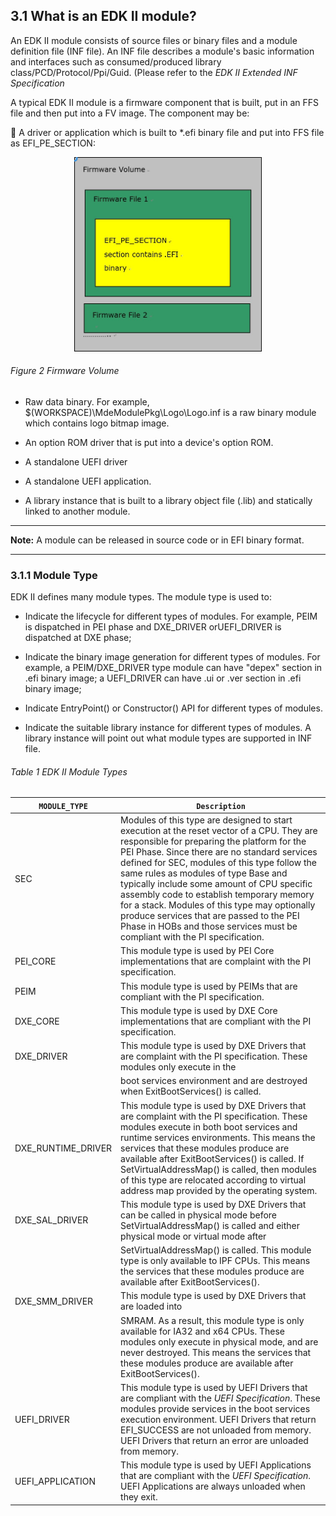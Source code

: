 <!--- @file
  3.1 What is an EDK II module?

  Copyright (c) 2010-2018, Intel Corporation. All rights reserved.<BR>

  Redistribution and use in source (original document form) and 'compiled'
  forms (converted to PDF, epub, HTML and other formats) with or without
  modification, are permitted provided that the following conditions are met:

  1) Redistributions of source code (original document form) must retain the
     above copyright notice, this list of conditions and the following
     disclaimer as the first lines of this file unmodified.

  2) Redistributions in compiled form (transformed to other DTDs, converted to
     PDF, epub, HTML and other formats) must reproduce the above copyright
     notice, this list of conditions and the following disclaimer in the
     documentation and/or other materials provided with the distribution.

  THIS DOCUMENTATION IS PROVIDED BY TIANOCORE PROJECT "AS IS" AND ANY EXPRESS OR
  IMPLIED WARRANTIES, INCLUDING, BUT NOT LIMITED TO, THE IMPLIED WARRANTIES OF
  MERCHANTABILITY AND FITNESS FOR A PARTICULAR PURPOSE ARE DISCLAIMED. IN NO
  EVENT SHALL TIANOCORE PROJECT  BE LIABLE FOR ANY DIRECT, INDIRECT, INCIDENTAL,
  SPECIAL, EXEMPLARY, OR CONSEQUENTIAL DAMAGES (INCLUDING, BUT NOT LIMITED TO,
  PROCUREMENT OF SUBSTITUTE GOODS OR SERVICES; LOSS OF USE, DATA, OR PROFITS;
  OR BUSINESS INTERRUPTION) HOWEVER CAUSED AND ON ANY THEORY OF LIABILITY,
  WHETHER IN CONTRACT, STRICT LIABILITY, OR TORT (INCLUDING NEGLIGENCE OR
  OTHERWISE) ARISING IN ANY WAY OUT OF THE USE OF THIS DOCUMENTATION, EVEN IF
  ADVISED OF THE POSSIBILITY OF SUCH DAMAGE.

-->

## 3.1 What is an EDK II module?

An EDK II module consists of source files or binary files and a module
definition file (INF file). An INF file describes a module's basic information
and interfaces such as consumed/produced library class/PCD/Protocol/Ppi/Guid.
(Please refer to the _EDK II Extended INF Specification_

A typical EDK II module is a firmware component that is built, put in an FFS
file and then put into a FV image. The component may be:

 A driver or application which is built to *.efi binary file and put into FFS
file as EFI_PE_SECTION:

<p align="center"> 
<img src="../media/image2.jpg" width="300">
</p>

###### Figure 2 Firmware Volume

* Raw data binary. For example, $(WORKSPACE)\MdeModulePkg\Logo\Logo.inf is a
  raw binary module which contains logo bitmap image.

* An option ROM driver that is put into a device's option ROM.

* A standalone UEFI driver

* A standalone UEFI application.

* A library instance that is built to a library object file (.lib) and
  statically linked to another module.

**********
**Note:** A module can be released in source code or in EFI binary format.
**********



### 3.1.1 Module Type

EDK II defines many module types. The module type is used to:

* Indicate the lifecycle for different types of modules. For example, PEIM is
  dispatched in PEI phase and DXE_DRIVER orUEFI_DRIVER is dispatched at DXE
  phase;

* Indicate the binary image generation for different types of modules. For
  example, a PEIM/DXE_DRIVER type module can have "depex" section in .efi
  binary image; a UEFI_DRIVER can have .ui or .ver section in .efi binary image;

* Indicate EntryPoint() or Constructor() API for different types of modules.

* Indicate the suitable library instance for different types of modules. A
  library instance will point out what module types are supported in INF file.

###### Table 1 EDK II Module Types

| `MODULE_TYPE`      | `Description`                                                                                                                                                                                                                                                                                                                                                                                                                                                                                                                                           |
| ------------------ | ------------------------------------------------------------------------------------------------------------------------------------------------------------------------------------------------------------------------------------------------------------------------------------------------------------------------------------------------------------------------------------------------------------------------------------------------------------------------------------------------------------------------------------------------------- |
| SEC                | Modules of this type are designed to start execution at the reset vector of a CPU. They are responsible for preparing the platform for the PEI Phase. Since there are no standard services defined for SEC, modules of this type follow the same rules as modules of type Base and typically include some amount of CPU specific assembly code to establish temporary memory for a stack. Modules of this type may optionally produce services that are passed to the PEI Phase in HOBs and those services must be compliant with the PI specification. |
| PEI_CORE           | This module type is used by PEI Core implementations that are complaint with the PI specification.                                                                                                                                                                                                                                                                                                                                                                                                                                                      |
| PEIM               | This module type is used by PEIMs that are compliant with the PI specification.                                                                                                                                                                                                                                                                                                                                                                                                                                                                         |
| DXE_CORE           | This module type is used by DXE Core implementations that are compliant with the PI specification.                                                                                                                                                                                                                                                                                                                                                                                                                                                      |
| DXE_DRIVER         | This module type is used by DXE Drivers that are complaint with the PI specification. These modules only execute in the                                                                                                                                                                                                                                                                                                                                                                                                                                 |
|                    | boot services environment and are destroyed when ExitBootServices() is called.                                                                                                                                                                                                                                                                                                                                                                                                                                                                          |
| DXE_RUNTIME_DRIVER | This module type is used by DXE Drivers that are complaint with the PI specification. These modules execute in both boot services and runtime services environments. This means the services that these modules produce are available after ExitBootServices() is called. If SetVirtualAddressMap() is called, then modules of this type are relocated according to virtual address map provided by the operating system.                                                                                                                               |
| DXE_SAL_DRIVER     | This module type is used by DXE Drivers that can be called in physical mode before SetVirtualAddressMap() is called and either physical mode or virtual mode after                                                                                                                                                                                                                                                                                                                                                                                      |
|                    | SetVirtualAddressMap() is called. This module type is only available to IPF CPUs. This means the services that these modules produce are available after ExitBootServices().                                                                                                                                                                                                                                                                                                                                                                            |
| DXE_SMM_DRIVER     | This module type is used by DXE Drivers that are loaded into                                                                                                                                                                                                                                                                                                                                                                                                                                                                                            |
|                    | SMRAM. As a result, this module type is only available for IA32 and x64 CPUs. These modules only execute in physical mode, and are never destroyed. This means the services that these modules produce are available after ExitBootServices().                                                                                                                                                                                                                                                                                                          |
| UEFI_DRIVER        | This module type is used by UEFI Drivers that are compliant with the _UEFI Specification_. These modules provide services in the boot services execution environment. UEFI Drivers that return EFI_SUCCESS are not unloaded from memory. UEFI Drivers that return an error are unloaded from memory.                                                                                                                                                                                                                                                    |
| UEFI_APPLICATION   | This module type is used by UEFI Applications that are compliant with the _UEFI Specification_. UEFI Applications are always unloaded when they exit.                                                                                                                                                                                                                                                                                                                                                                                                   |
